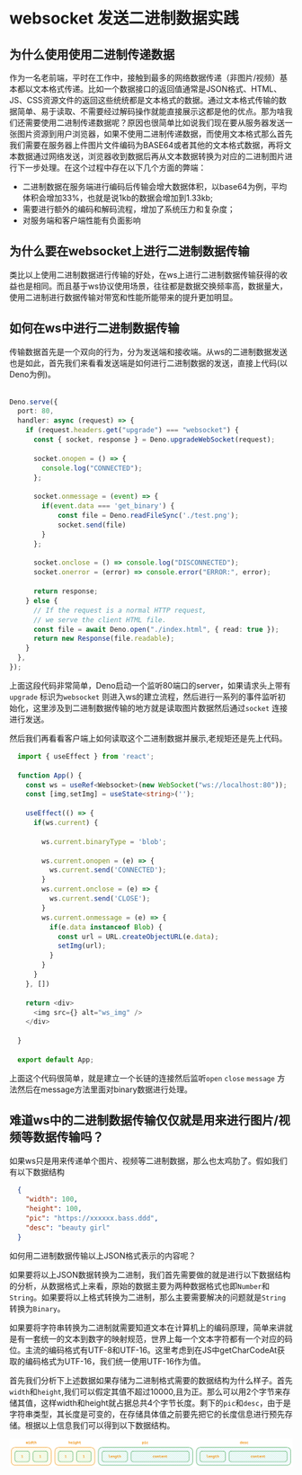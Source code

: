 # websocket 发送二进制数据实践

## 为什么使用使用二进制传递数据

作为一名老前端，平时在工作中，接触到最多的网络数据传递（非图片/视频）基本都以文本格式传递。比如一个数据接口的返回值通常是JSON格式、HTML、JS、CSS资源文件的返回这些统统都是文本格式的数据。通过文本格式传输的数据简单、易于读取、不需要经过解码操作就能直接展示这都是他的优点。那为啥我们还需要使用二进制传递数据呢？原因也很简单比如说我们现在要从服务器发送一张图片资源到用户浏览器，如果不使用二进制传递数据，而使用文本格式那么首先我们需要在服务器上件图片文件编码为BASE64或者其他的文本格式数据，再将文本数据通过网络发送，浏览器收到数据后再从文本数据转换为对应的二进制图片进行下一步处理。在这个过程中存在以下几个方面的弊端：

+ 二进制数据在服务端进行编码后传输会增大数据体积，以base64为例，平均体积会增加33%，也就是说1kb的数据会增加到1.33kb;
+ 需要进行额外的编码和解码流程，增加了系统压力和复杂度；
+ 对服务端和客户端性能有负面影响

## 为什么要在websocket上进行二进制数据传输

类比以上使用二进制数据进行传输的好处，在ws上进行二进制数据传输获得的收益也是相同。而且基于ws协议使用场景，往往都是数据交换频率高，数据量大，使用二进制进行数据传输对带宽和性能所能带来的提升更加明显。

## 如何在ws中进行二进制数据传输

传输数据首先是一个双向的行为，分为发送端和接收端。从ws的二进制数据发送也是如此，首先我们来看看发送端是如何进行二进制数据的发送，直接上代码(以Deno为例)。

```typescript

Deno.serve({
  port: 80,
  handler: async (request) => {
    if (request.headers.get("upgrade") === "websocket") {
      const { socket, response } = Deno.upgradeWebSocket(request);

      socket.onopen = () => {
        console.log("CONNECTED");
      };

      socket.onmessage = (event) => {
        if(event.data === 'get_binary') {
            const file = Deno.readFileSync('./test.png');
            socket.send(file)
        }
      };

      socket.onclose = () => console.log("DISCONNECTED");
      socket.onerror = (error) => console.error("ERROR:", error);

      return response;
    } else {
      // If the request is a normal HTTP request,
      // we serve the client HTML file.
      const file = await Deno.open("./index.html", { read: true });
      return new Response(file.readable);
    }
  },
});

```
上面这段代码非常简单，Deno启动一个监听80端口的server，如果请求头上带有`upgrade` 标识为`websocket` 则进入ws的建立流程，然后进行一系列的事件监听初始化，这里涉及到二进制数据传输的地方就是读取图片数据然后通过`socket` 连接进行发送。

然后我们再看看客户端上如何读取这个二进制数据并展示,老规矩还是先上代码。

```typescript
  import { useEffect } from 'react';

  function App() {
    const ws = useRef<Websocket>(new WebSocket("ws://localhost:80"));
    const [img,setImg] = useState<string>('');

    useEffect(() => {
      if(ws.current) {

        ws.current.binaryType = 'blob';

        ws.current.onopen = (e) => {
          ws.current.send('CONNECTED');
        }
        ws.current.onclose = (e) => {
          ws.current.send('CLOSE');
        }
        ws.current.onmessage = (e) => {
          if(e.data instanceof Blob) {
            const url = URL.createObjectURL(e.data);
            setImg(url);
          }
        }
      }
    }, [])

    return <div>
      <img src={} alt="ws_img" />
    </div>
    
  }

  export default App;

```

上面这个代码很简单，就是建立一个长链的连接然后监听`open` `close` `message` 方法然后在message方法里面对binary数据进行处理。

## 难道ws中的二进制数据传输仅仅就是用来进行图片/视频等数据传输吗？

如果ws只是用来传递单个图片、视频等二进制数据，那么也太鸡肋了。假如我们有以下数据结构

```json
  {
    "width": 100,
    "height": 100,
    "pic": "https://xxxxxx.bass.ddd",
    "desc": "beauty girl"
  }

```
如何用二进制数据传输以上JSON格式表示的内容呢？

如果要将以上JSON数据转换为二进制，我们首先需要做的就是进行以下数据结构的分析，从数据格式上来看，原始的数据主要为两种数据格式也即`Number`和`String`。如果要将以上格式转换为二进制，那么主要需要解决的问题就是`String`转换为`Binary`。

如果要将字符串转换为二进制就需要知道文本在计算机上的编码原理，简单来讲就是有一套统一的文本到数字的映射规范，世界上每一个文本字符都有一个对应的码位。主流的编码格式有UTF-8和UTF-16。这里考虑到在JS中getCharCodeAt获取的编码格式为UTF-16，我们统一使用UTF-16作为值。

首先我们分析下上述数据如果存储为二进制格式需要的数据结构为什么样子。首先`width`和`height`,我们可以假定其值不超过10000,且为正。那么可以用2个字节来存储其值，这样width和height就占据总共4个字节长度。剩下的`pic`和`desc`，由于是字符串类型，其长度是可变的，在存储具体值之前要先把它的长度信息进行预先存储。根据以上信息我们可以得到以下数据结构。

![binary_structure](./binary_data_structure.png)

